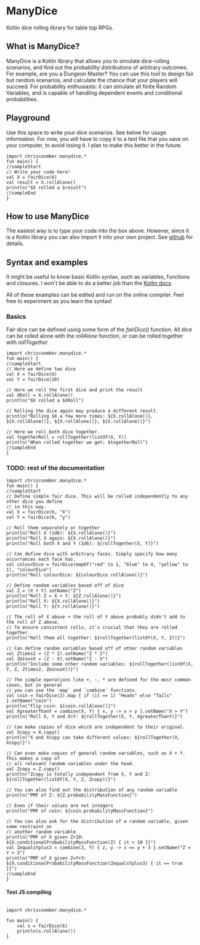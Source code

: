 # ManyDice
Kotlin dice rolling library for table top RPGs.

<script src="https://unpkg.com/kotlin-playground@1" data-selector="code" data-server="https://kotlin-compiler.chriscoomber.co.uk">
</script>

## What is ManyDice?

ManyDice is a Kotlin library that allows you to simulate dice-rolling scenarios, and find out the probability distributions of arbitrary outcomes. For example, are you a Dungeon Master? You can use this tool to design fair but random scenarios, and calculate the chance that your players will succeed. For probability enthusiasts: it can simulate all finite Random Variables, and is capable of handling dependent events and conditional probabilities.

## Playground

Use this space to write your dice scenarios. See below for usage information. For now, you will have to copy it to a text file that you save on your computer, to avoid losing it. I plan to make this better in the future.

```
import chriscoomber.manydice.*
fun main() {
//sampleStart
// Write your code here!
val X = fairDice(6)
val result = X.rollAlone()
println("$X rolled a $result")
//sampleEnd
}
```

## How to use ManyDice

The easiest way is to type your code into the box above. However, since it is a Kotlin library you can also import it into your own project. See <a href="https://github.com/chriscoomber/manydice">github</a> for details.

## Syntax and examples

It might be useful to know basic Kotlin syntax, such as variables, functions and closures. I won't be able to do a better job than the [Kotlin docs](https://kotlinlang.org/docs/basic-syntax.html).

All of these examples can be edited and run on the online compiler. Feel free to experiment as you learn the syntax!

### Basics

Fair dice can be defined using some form of the *fairDice()* function. All dice can be rolled alone with the *rollAlone* function, or can be rolled together with *rollTogether*

```
import chriscoomber.manydice.*
fun main() {
//sampleStart
// Here we define two dice
val X = fairDice(6)
val Y = fairDice(20)

// Here we roll the first dice and print the result
val XRoll = X.rollAlone()
println("$X rolled a $XRoll")

// Rolling the dice again may produce a different result.
println("Rolling $X a few more times: ${X.rollAlone()}, ${X.rollAlone()}, ${X.rollAlone()}, ${X.rollAlone()}")

// Here we roll both dice together.
val togetherRoll = rollTogether(listOf(X, Y))
println("When rolled together we get: $togetherRoll")
//sampleEnd
}
```

### TODO: rest of the documentation

```
import chriscoomber.manydice.*
fun main() {
//sampleStart
// Define simple fair dice. This will be rolled independently to any other dice you define
// in this way.
val X = fairDice(6, "X")
val Y = fairDice(6, "y")

// Roll them separately or together
println("Roll X (1d6): ${X.rollAlone()}")
println("Roll X again: ${X.rollAlone()}")
println("Roll both X and Y (1d6): ${rollTogether(X, Y)}")

// Can define dice with arbitrary faces. Simply specify how many occurrances each face has.
val colourDice = fairDice(mapOf("red" to 1, "blue" to 4, "yellow" to 1), "colourDice")
println("Roll colourDice: ${colourDice.rollAlone()}")

// Define random variables based off of dice
val Z = (X + Y).setName("Z")
println("Roll Z = X + Y: ${Z.rollAlone()}")
println("Roll X: ${X.rollAlone()}")
println("Roll Y: ${Y.rollAlone()}")

// The roll of X above + the roll of Y above probably didn't add to the roll of Z above.
// To ensure consistent rolls, it's crucial that they are rolled together.
println("Roll them all together: ${rollTogether(listOf(X, Y, Z))}")

// Can define random variables based off of other random variables
val Ztimes2 = (Z * 2).setName("Z * 2")
val ZminusX = (Z - X).setName("Z - X")
println("Include some other random variables: ${rollTogether(listOf(X, Y, Z, Ztimes2, ZminusX))}")

// The simple operations like +, -, * are defined for the most common cases, but in general
// you can use the `map` and `combine` functions.
val coin = fairDice(2).map { if (it == 1) "Heads" else "Tails" }.setName("coin")
println("Flip coin: ${coin.rollAlone()}")
val XgreaterThanY = combine(X, Y) { x, y -> x > y }.setName("X > Y")
println("Roll X, Y and X>Y: ${rollTogether(X, Y, XgreaterThanY)}")

// Can make copies of dice which are independent to their original.
val Xcopy = X.copy()
println("X and Xcopy can take different values: ${rollTogether(X, Xcopy)}")

// Can even make copies of general random variables, such as X + Y. This makes a copy of
// all relevant random variables under the hood.
val Zcopy = Z.copy()
println("Zcopy is totally independent from X, Y and Z: ${rollTogether(listOf(X, Y, Z, Zcopy))}")

// You can also find out the distribution of any random variable
println("PMF of Z: ${Z.probabilityMassFunction}")

// Even if their values are not integers
println("PMF of coin: ${coin.probabilityMassFunction}")

// You can also ask for the distribution of a random variable, given some restraint on
// another random variable
println("PMF of X given Z>10: ${X.conditionalProbabilityMassFunction(Z) { it > 10 }}")
val ZequalsYplus3 = combine(Z, Y) { z, y -> z == y + 3 }.setName("Z = Y + 3")
println("PMF of X given Z=Y+3: ${X.conditionalProbabilityMassFunction(ZequalsYplus3) { it == true }}")
//sampleEnd
}
```

#### Test JS compiling

<pre><code data-target-platform="js" data-js-libs="https://wyvern.jfrog.io/artifactory/maven-public/chriscoomber/manydice-js/0.2.2/manydice-js-0.2.2.jar!/manydice.js">
import chriscoomber.manydice.*

fun main() {
    val x = fairDice(6)
    println(x.rollAlone())
}
</code></pre>
